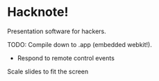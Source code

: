 # Hacknote!

Presentation software for hackers.

TODO:
Compile down to .app (embedded webkit!).
* Respond to remote control events

Scale slides to fit the screen